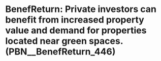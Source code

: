 # BenefReturn: __Private investors can benefit from increased property value and demand for properties located near green spaces.__ (PBN__BenefReturn_446)

